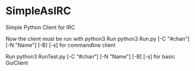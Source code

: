 SimpleAsIRC
===========

Simple Python Client for IRC

Now the client must be run with python3
Run 
    python3 Run.py [-C "#chan"] [-N "Name"] [-B] [-s]
for commandline client
    
Run 
    python3 RunTest.py [-C "#chan"] [-N "Name"] [-B] [-s]
for basic GuiClient
